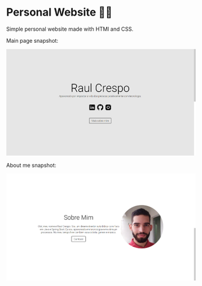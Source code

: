 # Personal Website 👨‍💻
Simple personal website made with HTMl and CSS.

<p>Main page snapshot:</p>

![Preview](/imgs/preview.png)


<p>About me snapshot:</p>

![Preview](/imgs/preview2.png)
